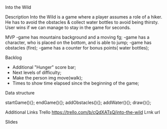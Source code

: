 Into the Wild

Description
Into the Wild is a game where a player assumes a role of a hiker. He has to avoid the obstacles & collect water bottles to avoid being thirsty. User wins if we can manage to stay in the game for <placeholder> seconds. 


MVP
-game has mountains background and a moving fg;
-game has a character, who is placed on the bottom, and is able to jump;
-game has obstacles (fire);
-game has a counter for bonus points( water bottles);



Backlog
- Additional "Hunger" score bar;  
- Next levels of difficulty;
- Make the person img move(walk);
- Times to show time elapsed since the beginning of the game;



Data structure

startGame(){};
endGame(){};
addObstacles(){};
addWater(){};
draw(){};

Additional Links
Trello
https://trello.com/b/cQdXATsQ/into-the-wild
Lrnk url

Slides
